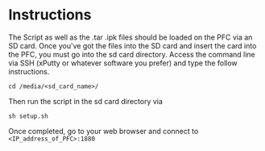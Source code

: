 # Instructions

The Script as well as the .tar .ipk files should be loaded on the PFC via an SD card. Once you've got the files into the SD card and insert the card into the PFC, you must go into the sd card directory. Access the command line via SSH (xPutty or whatever software you prefer) and type the follow instructions.

```
cd /media/<sd_card_name>/
```

Then run the script in the sd card directory via 

```
sh setup.sh
```

Once completed, go to your web browser and connect to ```<IP_address_of_PFC>:1880```
